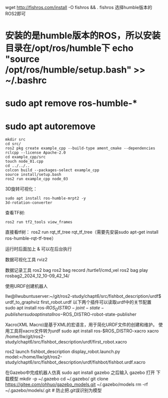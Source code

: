 wget http://fishros.com/install -O fishros && . fishros
选择humble版本的ROS2即可
# 安装的是humble版本的ROS，所以安装目录在/opt/ros/humble下  echo "source /opt/ros/humble/setup.bash" >> ~/.bashrc
# sudo apt remove ros-humble-*
# sudo apt autoremove

```
mkdir src
cd src/
ros2 pkg create example_cpp --build-type ament_cmake --dependencies rclcpp --license Apache-2.0
cd example_cpp/src
touch node_01.cpp
cd ../../..
colcon build --packages-select example_cpp
source install/setup.bash
ros2 run example_cpp node_03
```

3D旋转可视化：
```
sudo apt install ros-humble-mrpt2 -y
3d-rotation-converter 
```
查看TF树:
```
ros2 run tf2_tools view_frames 
```
直接看tf树： ros2 run rqt_tf_tree rqt_tf_tree（需要先安装sudo apt-get install ros-humble-rqt-tf-tree）

运行时后面加上 & 可以在后台执行

数据可视化工具 rviz2 

数据记录工具 ros2 bag
ros2 bag record /turtle1/cmd_vel
ros2 bag play rosbag2_2024_12_10-09_42_14/


使用URDF创建机器人

llw@llwubuntuserver:~/git/ros2-study/chapt6/src/fishbot_description/urdf$ urdf_to_graphviz first_robot.urdf 
以下两个插件可以读取urdf中的关节配置
sudo apt install ros-$ROS_DISTRO-joint-state-publisher
sudo apt install ros-$ROS_DISTRO-robot-state-publisher

Xacro(XML Macro)是基于XML的宏语言，用于简化URDF文件的创建和维护。
使用工具将xacro文件转为urdf
sudo apt install ros-$ROS_DISTRO-xacro
xacro /home/llw/git/ros2-study/chapt6/src/fishbot_description/urdf/first_robot.xacro


ros2 launch fishbot_description display_robot.launch.py model:=/home/llw/git/ros2-study/chapt6/src/fishbot_description/urdf/fishbot/fishbot.urdf.xacro


在Gazebo中完成机器人仿真
sudo apt install gazebo
之后输入 gazebo 打开
下载模型
mkdir -p ~/.gazebo
cd ~/.gazebo/
git clone https://gitee.com/ohhuo/gazebo_models.git
~/.gazebo/models
rm -rf ~/.gazebo/models/.git # 防止把.git误识别为模型
